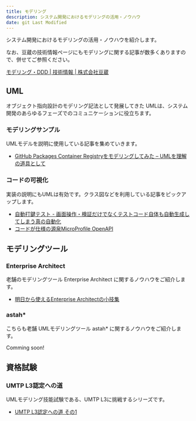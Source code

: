 ```yaml
---
title: モデリング
description: システム開発におけるモデリングの活用・ノウハウ
date: git Last Modified
---
```


システム開発におけるモデリングの活用・ノウハウを紹介します。

なお、豆蔵の技術情報ページにもモデリングに関する記事が数多くありますので、併せてご参照ください。

[モデリング・DDD | 技術情報 | 株式会社豆蔵](https://www.mamezou.com/techinfo/modeling_ddd)

## UML
オブジェクト指向設計のモデリング記法として発展してきた UMLは、システム開発のあらゆるフェーズでのコミュニケーションに役立ちます。

### モデリングサンプル
UMLモデルを説明に使用している記事を集めていきます。

- [GitHub Packages Container Registryをモデリングしてみた – UMLを理解の道具として](/blogs/2023/03/09/ghcr-modeling/)

### コードの可視化
実装の説明にもUMLは有効です。クラス図などを利用している記事をピックアップします。

- [自動打鍵テスト - 画面操作・検証だけでなくテストコード自体も自動生成してしまう真の自動化](http://localhost:8081/blogs/2022/08/27/automatic_operation_test/)
- [コードが仕様の源泉MicroProfile OpenAPI](http://localhost:8081/msa/mp/cntrn05-mp-openapi/)

## モデリングツール
### Enterprise Architect
老舗のモデリングツール Enterprise Architect に関するノウハウをご紹介します。

- [明日から使えるEnterprise Architectの小技集](/blogs/2022/11/21/ea-tips/)

### astah*
こちらも老舗 UMLモデリングツール astah* に関するノウハウをご紹介します。

Comming soon!

## 資格試験
### UMTP L3認定への道

UMLモデリング技能試験である、UMTP L3に挑戦するシリーズです。

- [UMTP L3認定への道 その1](/blogs/2023/04/04/road-to-umtpl3/)
